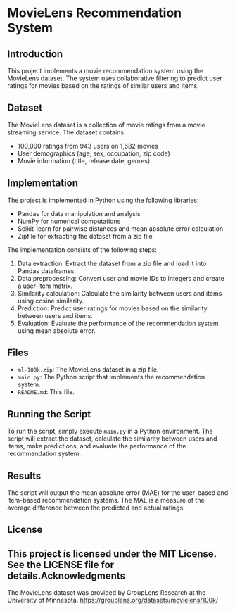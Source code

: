 **MovieLens Recommendation System**
=====================================

**Introduction**
---------------

This project implements a movie recommendation system using the MovieLens dataset. The system uses collaborative filtering to predict user ratings for movies based on the ratings of similar users and items.

**Dataset**
----------

The MovieLens dataset is a collection of movie ratings from a movie streaming service. The dataset contains:

* 100,000 ratings from 943 users on 1,682 movies
* User demographics (age, sex, occupation, zip code)
* Movie information (title, release date, genres)

**Implementation**
-----------------

The project is implemented in Python using the following libraries:

* Pandas for data manipulation and analysis
* NumPy for numerical computations
* Scikit-learn for pairwise distances and mean absolute error calculation
* Zipfile for extracting the dataset from a zip file

The implementation consists of the following steps:

1. Data extraction: Extract the dataset from a zip file and load it into Pandas dataframes.
2. Data preprocessing: Convert user and movie IDs to integers and create a user-item matrix.
3. Similarity calculation: Calculate the similarity between users and items using cosine similarity.
4. Prediction: Predict user ratings for movies based on the similarity between users and items.
5. Evaluation: Evaluate the performance of the recommendation system using mean absolute error.

**Files**
------

* `ml-100k.zip`: The MovieLens dataset in a zip file.
* `main.py`: The Python script that implements the recommendation system.
* `README.md`: This file.

**Running the Script**
---------------------

To run the script, simply execute `main.py` in a Python environment. The script will extract the dataset, calculate the similarity between users and items, make predictions, and evaluate the performance of the recommendation system.

**Results**
----------

The script will output the mean absolute error (MAE) for the user-based and item-based recommendation systems. The MAE is a measure of the average difference between the predicted and actual ratings.

**License**
-------

This project is licensed under the MIT License. See the LICENSE file for details.**Acknowledgments**
-----------------

The MovieLens dataset was provided by GroupLens Research at the University of Minnesota. 
https://grouplens.org/datasets/movielens/100k/

